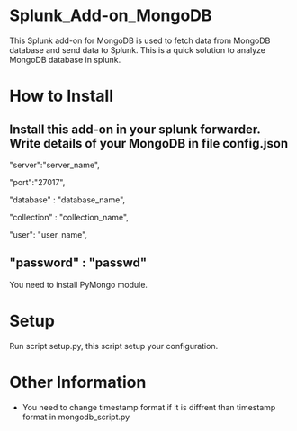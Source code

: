 # Splunk_Add-on_MongoDB
This Splunk add-on for MongoDB is used to fetch data from MongoDB database and send data to Splunk. This is a quick solution to analyze MongoDB database in splunk.

How to Install
===============
Install this add-on in your splunk forwarder. Write details of your MongoDB in file config.json
-----------------------------------------------
"server":"server_name", 

 "port":"27017", 
 
  "database" : "database_name",
  
 "collection" : "collection_name",
 
 "user": "user_name",
 
 "password" : "passwd"
----------------------------------------------------------

You need to install PyMongo module.

Setup
================
Run script setup.py, this script setup your configuration.

Other Information
=================
* You need to change timestamp format if it is diffrent than timestamp format in mongodb_script.py
